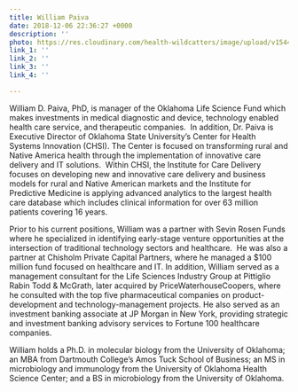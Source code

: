 ```yaml
---
title: William Paiva
date: 2018-12-06 22:36:27 +0000
description: ''
photo: https://res.cloudinary.com/health-wildcatters/image/upload/v1544135806/image.png
link_1: ''
link_2: ''
link_3: ''
link_4: ''

---
```

William D. Paiva, PhD, is manager of the Oklahoma Life Science Fund which makes investments in medical diagnostic and device, technology enabled health care service, and therapeutic companies.  In addition, Dr. Paiva is Executive Director of Oklahoma State University’s Center for Health Systems Innovation (CHSI). The Center is focused on transforming rural and Native America health through the implementation of innovative care delivery and IT solutions.  Within CHSI, the Institute for Care Delivery focuses on developing new and innovative care delivery and business models for rural and Native American markets and the Institute for Predictive Medicine is applying advanced analytics to the largest health care database which includes clinical information for over 63 million patients covering 16 years.

Prior to his current positions, William was a partner with Sevin Rosen Funds where he specialized in identifying early-stage venture opportunities at the intersection of traditional technology sectors and healthcare.  He was also a partner at Chisholm Private Capital Partners, where he managed a $100 million fund focused on healthcare and IT. In addition, William served as a management consultant for the Life Sciences Industry Group at Pittiglio Rabin Todd & McGrath, later acquired by PriceWaterhouseCoopers, where he consulted with the top five pharmaceutical companies on product-development and technology-management projects. He also served as an investment banking associate at JP Morgan in New York, providing strategic and investment banking advisory services to Fortune 100 healthcare companies.

William holds a Ph.D. in molecular biology from the University of Oklahoma; an MBA from Dartmouth College’s Amos Tuck School of Business; an MS in microbiology and immunology from the University of Oklahoma Health Science Center; and a BS in microbiology from the University of Oklahoma.